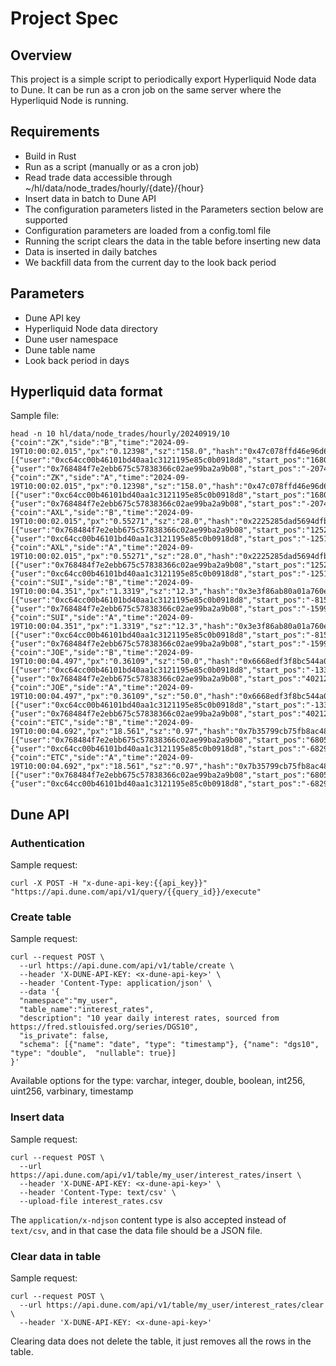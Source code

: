 # Project Spec
## Overview

This project is a simple script to periodically export Hyperliquid Node data to Dune. It can be run as a cron job on the same server where the Hyperliquid Node is running.

## Requirements

- Build in Rust
- Run as a script (manually or as a cron job)
- Read trade data accessible through ~/hl/data/node_trades/hourly/{date}/{hour}
- Insert data in batch to Dune API
- The configuration parameters listed in the Parameters section below are supported 
- Configuration parameters are loaded from a config.toml file
- Running the script clears the data in the table before inserting new data
- Data is inserted in daily batches
- We backfill data from the current day to the look back period

## Parameters

- Dune API key
- Hyperliquid Node data directory
- Dune user namespace
- Dune table name
- Look back period in days

## Hyperliquid data format

Sample file:

```
head -n 10 hl/data/node_trades/hourly/20240919/10
{"coin":"ZK","side":"B","time":"2024-09-19T10:00:02.015","px":"0.12398","sz":"158.0","hash":"0x47c078ffd46e96d69c5d040fe44603012500707c9f0e8e9c3f432f78494532bc","trade_dir_override":"Na","side_info":[{"user":"0xc64cc00b46101bd40aa1c3121195e85c0b0918d8","start_pos":"1680951.0","oid":14849962333,"twap_id":null,"cloid":null},{"user":"0x768484f7e2ebb675c57838366c02ae99ba2a9b08","start_pos":"-2074344.0","oid":14849962111,"twap_id":null,"cloid":null}]}
{"coin":"ZK","side":"A","time":"2024-09-19T10:00:02.015","px":"0.12398","sz":"158.0","hash":"0x47c078ffd46e96d69c5d040fe44603012500707c9f0e8e9c3f432f78494532bc","trade_dir_override":"Na","side_info":[{"user":"0xc64cc00b46101bd40aa1c3121195e85c0b0918d8","start_pos":"1680951.0","oid":14849962333,"twap_id":null,"cloid":null},{"user":"0x768484f7e2ebb675c57838366c02ae99ba2a9b08","start_pos":"-2074344.0","oid":14849962111,"twap_id":null,"cloid":null}]}
{"coin":"AXL","side":"B","time":"2024-09-19T10:00:02.015","px":"0.55271","sz":"28.0","hash":"0x2225285dad5694dfb8a8040fe4460301250102e9620e26ae9213655171a128a1","trade_dir_override":"Na","side_info":[{"user":"0x768484f7e2ebb675c57838366c02ae99ba2a9b08","start_pos":"125220.0","oid":14849960103,"twap_id":null,"cloid":null},{"user":"0xc64cc00b46101bd40aa1c3121195e85c0b0918d8","start_pos":"-125153.0","oid":14849962335,"twap_id":null,"cloid":null}]}
{"coin":"AXL","side":"A","time":"2024-09-19T10:00:02.015","px":"0.55271","sz":"28.0","hash":"0x2225285dad5694dfb8a8040fe4460301250102e9620e26ae9213655171a128a1","trade_dir_override":"Na","side_info":[{"user":"0x768484f7e2ebb675c57838366c02ae99ba2a9b08","start_pos":"125220.0","oid":14849960103,"twap_id":null,"cloid":null},{"user":"0xc64cc00b46101bd40aa1c3121195e85c0b0918d8","start_pos":"-125153.0","oid":14849962335,"twap_id":null,"cloid":null}]}
{"coin":"SUI","side":"B","time":"2024-09-19T10:00:04.351","px":"1.3319","sz":"12.3","hash":"0x3e3f86ab80a01a760e8f040fe4460d010d00582c74bd1be365e928fae9b707e7","trade_dir_override":"Na","side_info":[{"user":"0xc64cc00b46101bd40aa1c3121195e85c0b0918d8","start_pos":"-81500.9","oid":14849964528,"twap_id":null,"cloid":null},{"user":"0x768484f7e2ebb675c57838366c02ae99ba2a9b08","start_pos":"-159923.9","oid":14849964001,"twap_id":null,"cloid":null}]}
{"coin":"SUI","side":"A","time":"2024-09-19T10:00:04.351","px":"1.3319","sz":"12.3","hash":"0x3e3f86ab80a01a760e8f040fe4460d010d00582c74bd1be365e928fae9b707e7","trade_dir_override":"Na","side_info":[{"user":"0xc64cc00b46101bd40aa1c3121195e85c0b0918d8","start_pos":"-81500.9","oid":14849964528,"twap_id":null,"cloid":null},{"user":"0x768484f7e2ebb675c57838366c02ae99ba2a9b08","start_pos":"-159923.9","oid":14849964001,"twap_id":null,"cloid":null}]}
{"coin":"JOE","side":"B","time":"2024-09-19T10:00:04.497","px":"0.36109","sz":"50.0","hash":"0x6668edf3f8bc544a014b040fe4460e01180004671742606d8c37386842ba0032","trade_dir_override":"Na","side_info":[{"user":"0xc64cc00b46101bd40aa1c3121195e85c0b0918d8","start_pos":"-133057.0","oid":14849962551,"twap_id":null,"cloid":null},{"user":"0x768484f7e2ebb675c57838366c02ae99ba2a9b08","start_pos":"40212.0","oid":14849964638,"twap_id":null,"cloid":null}]}
{"coin":"JOE","side":"A","time":"2024-09-19T10:00:04.497","px":"0.36109","sz":"50.0","hash":"0x6668edf3f8bc544a014b040fe4460e01180004671742606d8c37386842ba0032","trade_dir_override":"Na","side_info":[{"user":"0xc64cc00b46101bd40aa1c3121195e85c0b0918d8","start_pos":"-133057.0","oid":14849962551,"twap_id":null,"cloid":null},{"user":"0x768484f7e2ebb675c57838366c02ae99ba2a9b08","start_pos":"40212.0","oid":14849964638,"twap_id":null,"cloid":null}]}
{"coin":"ETC","side":"B","time":"2024-09-19T10:00:04.692","px":"18.561","sz":"0.97","hash":"0x7b35799cb75fb8ac486f040fe4460f011c00e79771cf695f5c1c9c1ff30baea6","trade_dir_override":"Na","side_info":[{"user":"0x768484f7e2ebb675c57838366c02ae99ba2a9b08","start_pos":"6805.87","oid":14849964201,"twap_id":null,"cloid":null},{"user":"0xc64cc00b46101bd40aa1c3121195e85c0b0918d8","start_pos":"-6829.12","oid":14849964961,"twap_id":null,"cloid":null}]}
{"coin":"ETC","side":"A","time":"2024-09-19T10:00:04.692","px":"18.561","sz":"0.97","hash":"0x7b35799cb75fb8ac486f040fe4460f011c00e79771cf695f5c1c9c1ff30baea6","trade_dir_override":"Na","side_info":[{"user":"0x768484f7e2ebb675c57838366c02ae99ba2a9b08","start_pos":"6805.87","oid":14849964201,"twap_id":null,"cloid":null},{"user":"0xc64cc00b46101bd40aa1c3121195e85c0b0918d8","start_pos":"-6829.12","oid":14849964961,"twap_id":null,"cloid":null}]}
```

## Dune API

### Authentication

Sample request:

```
curl -X POST -H "x-dune-api-key:{{api_key}}" "https://api.dune.com/api/v1/query/{{query_id}}/execute"
```


### Create table

Sample request:

```
curl --request POST \
  --url https://api.dune.com/api/v1/table/create \
  --header 'X-DUNE-API-KEY: <x-dune-api-key>' \
  --header 'Content-Type: application/json' \
  --data '{
  "namespace":"my_user",
  "table_name":"interest_rates",
  "description": "10 year daily interest rates, sourced from https://fred.stlouisfed.org/series/DGS10",
  "is_private": false,
  "schema": [{"name": "date", "type": "timestamp"}, {"name": "dgs10", "type": "double",  "nullable": true}]
}'
```

Available options for the type: varchar, integer, double, boolean, int256, uint256, varbinary, timestamp 

### Insert data

Sample request:

```
curl --request POST \
  --url https://api.dune.com/api/v1/table/my_user/interest_rates/insert \
  --header 'X-DUNE-API-KEY: <x-dune-api-key>' \
  --header 'Content-Type: text/csv' \
  --upload-file interest_rates.csv
```

The `application/x-ndjson` content type is also accepted instead of `text/csv`, and in that case the data file should be a JSON file.

### Clear data in table

Sample request:

```
curl --request POST \
  --url https://api.dune.com/api/v1/table/my_user/interest_rates/clear \
  --header 'X-DUNE-API-KEY: <x-dune-api-key>'
```

Clearing data does not delete the table, it just removes all the rows in the table.